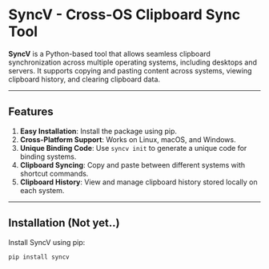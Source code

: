 # SyncV - Cross-OS Clipboard Sync Tool

**SyncV** is a Python-based tool that allows seamless clipboard synchronization across multiple operating systems, including desktops and servers. It supports copying and pasting content across systems, viewing clipboard history, and clearing clipboard data.

---

## Features

1. **Easy Installation**: Install the package using pip.
2. **Cross-Platform Support**: Works on Linux, macOS, and Windows.
3. **Unique Binding Code**: Use `syncv init` to generate a unique code for binding systems.
4. **Clipboard Syncing**: Copy and paste between different systems with shortcut commands.
5. **Clipboard History**: View and manage clipboard history stored locally on each system.

---

## Installation (Not yet..)

Install SyncV using pip:

```bash
pip install syncv